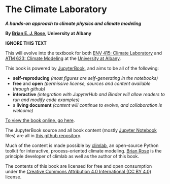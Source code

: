 # The Climate Laboratory

***A hands-on approach to climate physics and climate modeling***

**By [Brian E. J. Rose][brian], University at Albany**

**IGNORE THIS TEXT**

This will evolve into the textbook for both
[ENV 415: Climate Laboratory][env415] and [ATM 623: Climate Modeling][atm623]
at the [University at Albany][ualbany].

This book is powered by [JupyterBook][jupyterbook],
and aims to be all of the following:
- **self-reproducing** *(most figures are self-generating in the notebooks)*
- **free** and **open** *(permissive license, sources and content available through github)*
- **interactive** *(integration with JupyterHub and Binder will allow readers to run and modify code examples)*
- a **living document** *(content will continue to evolve, and collaboration is welcome)*

[To view the book online, go here][book].

The JupyterBook source and all book content (mostly [Jupyter Notebook][notebook] files)
are all in [this github repository][repo].

Much of the content is made possible by [climlab][climlab], an open-source
Python toolkit for interactive, process-oriented climate modeling.
[Brian Rose][brian] is the principle developer of climlab as well as the author of this book.

The contents of this book are licensed for free and open consumption under the
[Creative Commons Attribution 4.0 International (CC BY 4.0)](https://creativecommons.org/licenses/by/4.0/)
license.

[brian]: http://www.atmos.albany.edu/facstaff/brose/index.html
[env415]: http://www.atmos.albany.edu/facstaff/brose/classes/ENV415_Spring2018/
[atm623]: http://www.atmos.albany.edu/facstaff/brose/classes/ATM623_Spring2019/
[ualbany]: https://www.albany.edu
[about]: /about
[jupyterbook]: https://jupyterbook.org
[climlab]: https://github.com/brian-rose/climlab
[book]: https://brian-rose.github.io/ClimateLaboratoryBook/
[repo]: https://github.com/brian-rose/ClimateLaboratoryBook
[notebook]: https://jupyter-notebook.readthedocs.io/en/stable/

